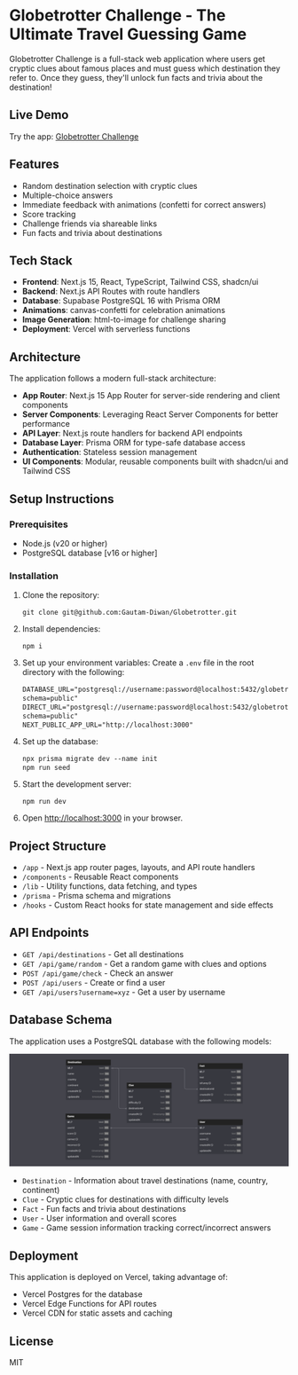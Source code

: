 # Globetrotter Challenge - The Ultimate Travel Guessing Game

Globetrotter Challenge is a full-stack web application where users get cryptic clues about famous places and must guess which destination they refer to. Once they guess, they'll unlock fun facts and trivia about the destination!

## Live Demo

Try the app: [Globetrotter Challenge](https://globetrotter-sandy.vercel.app/)

## Features

- Random destination selection with cryptic clues
- Multiple-choice answers
- Immediate feedback with animations (confetti for correct answers)
- Score tracking
- Challenge friends via shareable links
- Fun facts and trivia about destinations

## Tech Stack

- **Frontend**: Next.js 15, React, TypeScript, Tailwind CSS, shadcn/ui
- **Backend**: Next.js API Routes with route handlers
- **Database**: Supabase PostgreSQL 16 with Prisma ORM
- **Animations**: canvas-confetti for celebration animations
- **Image Generation**: html-to-image for challenge sharing
- **Deployment**: Vercel with serverless functions

## Architecture

The application follows a modern full-stack architecture:

- **App Router**: Next.js 15 App Router for server-side rendering and client components
- **Server Components**: Leveraging React Server Components for better performance
- **API Layer**: Next.js route handlers for backend API endpoints
- **Database Layer**: Prisma ORM for type-safe database access
- **Authentication**: Stateless session management
- **UI Components**: Modular, reusable components built with shadcn/ui and Tailwind CSS

## Setup Instructions

### Prerequisites

- Node.js (v20 or higher)
- PostgreSQL database [v16 or higher]

### Installation

1. Clone the repository:
   ```
   git clone git@github.com:Gautam-Diwan/Globetrotter.git
   ```

2. Install dependencies:
   ```
   npm i
   ```

3. Set up your environment variables:
   Create a `.env` file in the root directory with the following:
   ```
   DATABASE_URL="postgresql://username:password@localhost:5432/globetrotter?schema=public"
   DIRECT_URL="postgresql://username:password@localhost:5432/globetrotter?schema=public"
   NEXT_PUBLIC_APP_URL="http://localhost:3000"
   ```

4. Set up the database:
   ```
   npx prisma migrate dev --name init
   npm run seed
   ```

5. Start the development server:
   ```
   npm run dev
   ```

6. Open [http://localhost:3000](http://localhost:3000) in your browser.

## Project Structure

- `/app` - Next.js app router pages, layouts, and API route handlers
- `/components` - Reusable React components
- `/lib` - Utility functions, data fetching, and types
- `/prisma` - Prisma schema and migrations
- `/hooks` - Custom React hooks for state management and side effects

## API Endpoints

- `GET /api/destinations` - Get all destinations
- `GET /api/game/random` - Get a random game with clues and options
- `POST /api/game/check` - Check an answer
- `POST /api/users` - Create or find a user
- `GET /api/users?username=xyz` - Get a user by username

## Database Schema

The application uses a PostgreSQL database with the following models:

![Database Schema](./schema.png)

- `Destination` - Information about travel destinations (name, country, continent)
- `Clue` - Cryptic clues for destinations with difficulty levels
- `Fact` - Fun facts and trivia about destinations
- `User` - User information and overall scores
- `Game` - Game session information tracking correct/incorrect answers

## Deployment

This application is deployed on Vercel, taking advantage of:

- Vercel Postgres for the database
- Vercel Edge Functions for API routes
- Vercel CDN for static assets and caching

## License

MIT